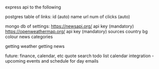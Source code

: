 express api to the following

postgres table of links:
    id (auto)
    name
    url
    num of clicks (auto)

mongo db of settings:
    https://newsapi.org/ api key (mandatory)
    https://openweathermap.org/ api key (mandatory)
    sources
    country
    bg colour
    news categories

getting weather
getting news

future:
    finance, calendar, etc
    quote
    search
    todo list
    calendar integration - upcoming events and schedule for day
    emails